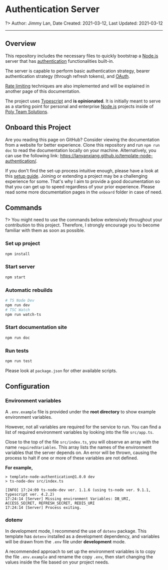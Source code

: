 # Authentication Server

?> Author: Jimmy Lan, Date Created: 2021-03-12, Last Updated: 2021-03-12

---

## Overview

This repository includes the necessary files to quickly bootstrap a [Node.js](https://nodejs.org/en/) server that has [authentication](https://en.wikipedia.org/wiki/Authentication) functionalities built-in.

The server is capable to perform basic authentication strategy, bearer authentication strategy (through refresh tokens), and [OAuth](https://oauth.net/2/).

[Rate limiting](https://en.wikipedia.org/wiki/Rate_limiting) techniques are also implemented and will be explained in another page of this documentation.

The project uses [Typescript](https://www.typescriptlang.org/) and **is opinionated**.
It is initially meant to serve as a starting point for personal and enterprise [Node.js](https://nodejs.org/en/) projects inside of [Poly Team Solutions](https://github.com/Poly-Team).

## Onboard this Project

Are you reading this page on GitHub? Consider viewing the documentation from a website for better experience.
Clone this repository and run ```npm run doc``` to read the documentation locally on your machine.
Alternatively, you can use the following link: https://lanyanxiang.github.io/template-node-authentication/.

If you don't find the set-up process intuitive enough, please have a look at this [setup guide](./onboard/setup.md).
Joining or extending a project may be a challenging experience for some.
That's why I aim to provide a good documentation so that you can get up to speed regardless of your prior experience.
Please read some more documentation pages in the `onboard` folder in case of need.

## Commands

?> You might need to use the commands below extensively throughout your contribution to this project.
Therefore, I strongly encourage you to become familiar with them as soon as possible.

### Set up project

```bash 
npm install
```

### Start server

```bash
npm start
```

### Automatic rebuilds

```bash
# TS Node Dev
npm run dev
# TSC Watch
npm run watch-ts
```

### Start documentation site
```bash
npm run doc
```

### Run tests
```bash
npm run test
```

Please look at `package.json` for other available scripts.

## Configuration

### Environment variables

A `.env.example` file is provided under the **root directory** to show example environment variables.

However, not all variables are required for the service to run.
You can find a list of required environment variables by looking into the file `src/app.ts`.

Close to the top of the file `src/index.ts`, you will observe an array with the name `requiredVariables`.
This array lists the names of the environment variables that the server depends on.
An error will be thrown, causing the process to halt if one or more of these variables are not defined.

**For example,**

```
> template-node-authentication@1.0.0 dev
> ts-node-dev src/index.ts

[INFO] 17:24:09 ts-node-dev ver. 1.1.6 (using ts-node ver. 9.1.1, typescript ver. 4.2.2)
17:24:14 [Server] Missing environment Variables: DB_URI, ACCESS_SECRET, REFRESH_SECRET, REDIS_URI
17:24:14 [Server] Process exiting.
```

### dotenv

In development mode, I recommend the use of `dotenv` package.
This template has `dotenv` installed as a development dependency, and variables will be drawn from the `.env` file under **development** mode.

A recommended approach to set up the environment variables is to copy the file `.env.example` and rename the copy `.env`, then start changing the values inside the file based on your project needs.
